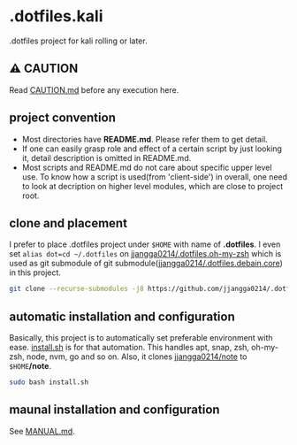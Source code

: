 # .dotfiles.kali

.dotfiles project for kali rolling or later.

## :warning: CAUTION

Read [CAUTION.md](CAUTION.md) before any execution here.

## project convention

* Most directories have **README.md**. Please refer them to get detail.
* If one can easily grasp role and effect of a certain script by just looking it, detail description is omitted in README.md.
* Most scripts and README.md do not care about specific upper level use. To know how a script is used(from 'client-side') in overall, one need to look at decription on higher level modules, which are close to project root.

## clone and placement

I prefer to place .dotfiles project under `$HOME` with name of **.dotfiles**. I even set `alias dot=cd ~/.dotfiles` on [jjangga0214/.dotfiles.oh-my-zsh](https://github.com/jjangga0214/.dotfiles.oh-my-zsh) which is used as git submodule of git submodule([jjangga0214/.dotfiles.debain.core](jjangga0214/.dotfiles.debian.core)) in this project.

```bash
git clone --recurse-submodules -j8 https://github.com/jjangga0214/.dotfiles.kali.git $HOME/.dotfiles
```

## automatic installation and configuration

Basically, this project is to automatically set preferable environment with ease. [install.sh](install.sh) is for that automation. This handles apt, snap, zsh, oh-my-zsh, node, nvm, go and so on. Also, it clones [jjangga0214/note](https://github.com/jjangga0214/note) to `$HOME`**/note**.

```bash
sudo bash install.sh
```

## maunal installation and configuration

See [MANUAL.md](MANUAL.md).
